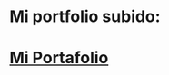 # Mi portfolio subido: 

<h1><a href="https://portfoliofacuescalante.netlify.app/" target="_blank">Mi Portafolio</a>
</h1>

